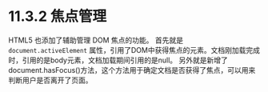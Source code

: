 # 11.3.2 焦点管理

HTML5 也添加了辅助管理 DOM 焦点的功能。
首先就是 `document.activeElement` 属性，引用了DOM中获得焦点的元素。文档刚加载完成时，引用的是body元素，文档加载期间引用的是null。
另外就是新增了 document.hasFocus()方法，这个方法用于确定文档是否获得了焦点，可以用来判断用户是否离开了页面。
